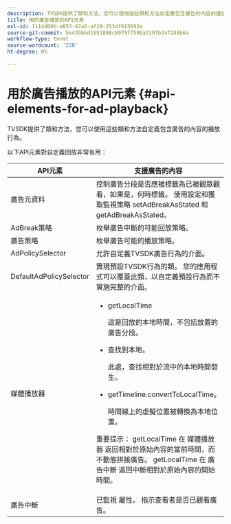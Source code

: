 ```yaml
---
description: TVSDK提供了類和方法，您可以使用這些類和方法自定義包含廣告的內容的播放行為。
title: 用於廣告播放的API元素
exl-id: 1114d00b-e853-47a5-af29-253df615692e
source-git-commit: be43bbbd1051886c8979ff590a3197b2a7249b6a
workflow-type: tm+mt
source-wordcount: '228'
ht-degree: 0%

---
```


# 用於廣告播放的API元素 {#api-elements-for-ad-playback}

TVSDK提供了類和方法，您可以使用這些類和方法自定義包含廣告的內容的播放行為。

以下API元素對自定義回放非常有用：

<table id="table_B07E373B9D2B425AB36466B1D42411AD"> 
 <thead> 
  <tr> 
   <th colname="col1" class="entry"> <b>API元素 </b></th> 
   <th colname="col2" class="entry"> <b>支援廣告的內容</b></th> 
  </tr> 
 </thead>
 <tbody> 
  <tr> 
   <td colname="col1"><span class="apiname"> 廣告元資料 </span> </td> 
   <td colname="col2">控制廣告分段是否應被標籤為已被觀眾觀看，如果是，何時標籤。 使用設定和獲取監視策略 <span class="codeph"> setAdBreakAsStated</span> 和 <span class="codeph"> getAdBreakAsStated</span>。 </td> 
  </tr> 
  <tr> 
   <td colname="col1"><span class="apiname"> AdBreak策略</span> </td> 
   <td colname="col2"> 枚舉廣告中斷的可能回放策略。 </td> 
  </tr> 
  <tr> 
   <td colname="col1"><span class="apiname"> 廣告策略</span> </td> 
   <td colname="col2"> 枚舉廣告可能的播放策略。 </td> 
  </tr> 
  <tr> 
   <td colname="col1"><span class="apiname"> AdPolicySelector </span> </td> 
   <td colname="col2"> 允許自定義TVSDK廣告行為的介面。 </td> 
  </tr> 
  <tr> 
   <td colname="col1"><span class="apiname"> DefaultAdPolicySelector </span> </td> 
   <td colname="col2"> 實現預設TVSDK行為的類。 您的應用程式可以覆蓋此類，以自定義預設行為而不實施完整的介面。 </td> 
  </tr> 
  <tr> 
   <td colname="col1"> <span class="apiname"> 媒體播放器</span> </td> 
   <td colname="col2"> 
    <ul id="ul_37700A741403448A8760FDDA68B099AA"> 
     <li id="li_B465170D449E49489C5924572BEEB4A5"><span class="codeph"> getLocalTime</span> <p>這是回放的本地時間，不包括放置的廣告分段。 </p> </li> 
     <li id="li_D9D68CF428904BB2B84E1BCE828A90DC"><span class="codeph"> 查找到本地</span>。 <p>此處，查找相對於流中的本地時間發生。 </p> </li> 
     <li id="li_9DBCA75537DC4824AA66B53A3FA28812"><span class="codeph"> getTimeline.convertToLocalTime</span>。 <p>時間線上的虛擬位置被轉換為本地位置。 </p> </li> 
    </ul> <p>重要提示：  <span class="codeph"> getLocalTime</span> 在 <span class="codeph"> 媒體播放器</span> 返回相對於原始內容的當前時間，而不動態拼接廣告。 <span class="codeph"> getLocalTime</span> 在 <span class="codeph"> 廣告中斷</span> 返回中斷相對於原始內容的開始時間。 </p> </td> 
  </tr> 
  <tr> 
   <td colname="col1"><span class="apiname"> 廣告中斷</span> </td> 
   <td colname="col2"><span class="codeph"> 已監視</span> 屬性。 指示查看者是否已觀看廣告。 </td> 
  </tr> 
 </tbody> 
</table>
